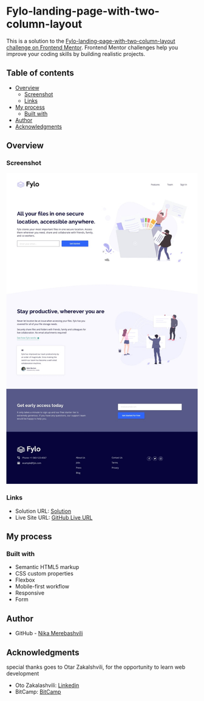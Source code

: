 # Fylo-landing-page-with-two-column-layout

This is a solution to the [Fylo-landing-page-with-two-column-layout challenge on Frontend Mentor](https://www.frontendmentor.io/challenges/fylo-landing-page-with-two-column-layout-5ca5ef041e82137ec91a50f5). Frontend Mentor challenges help you improve your coding skills by building realistic projects. 

## Table of contents

- [Overview](#overview)
  - [Screenshot](#screenshot)
  - [Links](#links)
- [My process](#my-process)
  - [Built with](#built-with)
- [Author](#author)
- [Acknowledgments](#acknowledgments)


## Overview

### Screenshot

![](./images/fylo-landing-page-screen.jpg)



### Links

- Solution URL: [Solution](https://github.com/nikamerebashvili95/Fylo-landing-page-with-two-column-layout)
- Live Site URL: [GitHub Live URL](https://nikamerebashvili95.github.io/Fylo-landing-page-with-two-column-layout/)

## My process

### Built with

- Semantic HTML5 markup
- CSS custom properties
- Flexbox
- Mobile-first workflow
- Responsive
- Form



## Author

- GitHub - [Nika Merebashvili](https://github.com/nikamerebashvili95)


## Acknowledgments

special thanks goes to Otar Zakalshvili, for the opportunity to learn web development

- Oto Zakalashvili: [Linkedin](https://www.linkedin.com/in/otarza/)
- BitCamp: [BitCamp](https://www.facebook.com/groups/bitcamp.ge/permalink/8389844074389186/)
